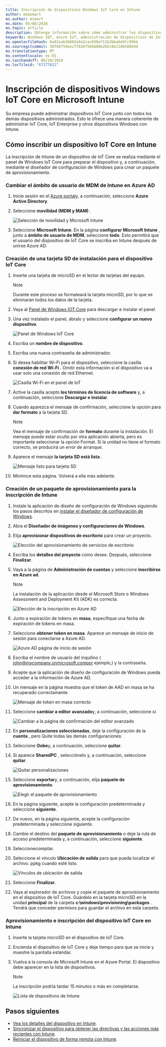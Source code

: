 ```yaml
---
title: Inscripción de dispositivos Windows IoT Core en Intune
author: msmimart
ms.author: mimart
ms.date: 05/08/2018
ms.topic: article
description: Obtenga información sobre cómo administrar los dispositivos mediante Microsoft Intune la administración de dispositivos y Windows IoT.
keywords: Windows IOT, Azure IoT, administración de dispositivos de Intune, administración de dispositivos
ms.openlocfilehash: 6a82eab36882e6e2cac830e711b2bba6d4fc95bb
ms.sourcegitcommit: 58f66754eecff826756b686b202c8e21d658bb9d
ms.translationtype: MT
ms.contentlocale: es-ES
ms.lasthandoff: 06/20/2019
ms.locfileid: "67277812"
---
```

# <a name="enrolling-windows-iot-core-devices-in-microsoft-intune"></a>Inscripción de dispositivos Windows IoT Core en Microsoft Intune

Su empresa puede administrar dispositivos IoT Core junto con todos los demás dispositivos administrados. Esto le ofrece una manera coherente de administrar IoT Core, IoT Enterprise y otros dispositivos Windows con Intune.

## <a name="how-do-i-enroll-an-iot-core-device-into-intune"></a>Cómo inscribir un dispositivo IoT Core en Intune

La inscripción de Intune de un dispositivo de IoT Core se realiza mediante el panel de Windows IoT Core para preparar el dispositivo y, a continuación, mediante el diseñador de configuración de Windows para crear un paquete de aprovisionamiento.

### <a name="change-the-intune-mdm-user-scope-in-azure-ad"></a>Cambiar el ámbito de usuario de MDM de Intune en Azure AD

1. Inicie sesión en el [Azure portal](https://portal.azure.com)y, a continuación, seleccione **Azure Active Directory**.
2. Seleccione **movilidad (MDM y MAM)** .

     ![Selección de movilidad y Microsoft Intune](../media/IntuneDeviceEnrollment/iot-ap-mobility-intune.png)

3. Seleccione **Microsoft Intune**. En la página **configurar Microsoft Intune** , junto a **ámbito de usuario de MDM**, seleccione **todo**. Esto permitirá que el usuario del dispositivo de IoT Core se inscriba en Intune después de unirse Azure AD.

### <a name="create-a-setup-sd-card-for-the-iot-core-device"></a>Creación de una tarjeta SD de instalación para el dispositivo IoT Core

1. Inserte una tarjeta de microSD en el lector de tarjetas del equipo.
     > [!NOTE]
     > Durante este proceso se formateará la tarjeta microSD, por lo que se eliminarán todos los datos de la tarjeta.
2. Vaya al [Panel de Windows IOT Core](https://docs.microsoft.com/windows/iot-core/connect-your-device/iotdashboard) para descargar e instalar el panel.
3. Una vez instalado el panel, ábralo y seleccione **configurar un nuevo dispositivo**.

     ![Panel de Windows IoT Core](../media/IntuneDeviceEnrollment/IoT-dashboard-my-devices.png)

4. Escriba un **nombre de dispositivo**.
5. Escriba una nueva contraseña de administrador.
6. Si desea habilitar Wi-Fi para el dispositivo, seleccione la casilla **conexión de red Wi-Fi** . Omitir esta información si el dispositivo va a usar solo una conexión de red Ethernet.

     ![Casilla Wi-Fi en el panel de IoT](../media/IntuneDeviceEnrollment/IoT-dashboard-wifi-connection.png)

7. Active la casilla acepto **los términos de licencia de software** y, a continuación, seleccione **Descargar e instalar**.
8. Cuando aparezca el mensaje de confirmación, seleccione la opción para **dar formato** a la tarjeta SD.
     > [!NOTE]
     > Vea el mensaje de confirmación de **formato** durante la instalación. El mensaje puede estar oculto por otra aplicación abierta, pero es importante seleccionar la opción Format. Si la unidad no tiene el formato correcto, se producirá un error de arranque.
9. Aparece el mensaje **la tarjeta SD está lista** .

     ![Mensaje listo para tarjeta SD](../media/IntuneDeviceEnrollment/IoT-dashboard-sd-card-ready.png)

10. Minimice esta página.  Volverá a ella más adelante.

### <a name="create-a-provisioning-package-for-intune-enrollment"></a>Creación de un paquete de aprovisionamiento para la inscripción de Intune

1. Instale la aplicación de diseño de configuración de Windows siguiendo los pasos descritos en [instalar el diseñador de configuración de Windows](https://docs.microsoft.com/windows/configuration/provisioning-packages/provisioning-install-icd).

2. Abra el **Diseñador de imágenes y configuraciones de Windows**.
3. Elija **aprovisionar dispositivos de escritorio** para crear un proyecto.

     ![Elección del aprovisionamiento de servicios de escritorio](../media/IntuneDeviceEnrollment/iot-wcd-provision-desktop-devices.png)

4. Escriba los **detalles del proyecto** como desee. Después, seleccione **Finalizar**.
5. Vaya a la página de **Administración de cuentas** y seleccione **inscribirse en Azure ad**.
     > [!NOTE]
     > La instalación de la aplicación desde el Microsoft Store o Windows Assessment and Deployment Kit (ADK) es correcta.

     ![Elección de la inscripción en Azure AD](../media/IntuneDeviceEnrollment/iot-wcd-enroll-in-azure-ad.png)

6. Junto a expiración de tokens en **masa**, especifique una fecha de expiración de tokens en masa.
7. Seleccione **obtener token en masa**. Aparece un mensaje de inicio de sesión para conectarse a Azure AD.

     ![Azure AD página de inicio de sesión](../media/IntuneDeviceEnrollment/iot-wcd-sign-in.png)

8. Escriba el nombre de usuario del inquilino ( john@mycompany.onmicrosoft.compor ejemplo,) y la contraseña.
9. Acepte que la aplicación de diseño de configuración de Windows pueda acceder a la información de Azure AD.
10. Un mensaje en la página muestra que el token de AAD en masa se ha recuperado correctamente.

     ![Mensaje de token en masa correcto](../media/IntuneDeviceEnrollment/iot-wcd-bulk-token-successful.png)

11. Seleccione **cambiar a editor avanzado**y, a continuación, seleccione *sí*.

     ![Cambiar a la página de confirmación del editor avanzado](../media/IntuneDeviceEnrollment/iot-wcd-switch-to-advanced-editor.png)

12. En **personalizaciones seleccionadas**, deje la configuración de la **cuenta** , pero Quite todas las demás configuraciones:
13. Seleccione **Oobe**y, a continuación, seleccione **quitar**.
14. Si aparece **SharedPC** , selecciónelo y, a continuación, seleccione **quitar**.

     ![Quitar personalizaciones](../media/IntuneDeviceEnrollment/iot-wcd-select-customizations.png)

15. Seleccione **exportar**y, a continuación, elija **paquete de aprovisionamiento**.

     ![Elegir el paquete de aprovisionamiento](../media/IntuneDeviceEnrollment/iot-wcd-export-provisioning-package.png)

16. En la página siguiente, acepte la configuración predeterminada y seleccione **siguiente**.
17. De nuevo, en la página siguiente, acepte la configuración predeterminada y seleccione siguiente.
18. Cambie el destino del **paquete de aprovisionamiento** o deje la ruta de acceso predeterminada y, a continuación, seleccione **siguiente**.
19. Seleccionecompilar.
20. Seleccione el vínculo **Ubicación de salida** para que pueda localizar el archivo. ppkg cuando esté listo.

     ![Vínculos de ubicación de salida](../media/IntuneDeviceEnrollment/iot-wcd-all-done.png)

21. Seleccione **Finalizar**.
22. Vaya al explorador de archivos y copie el paquete de aprovisionamiento en el dispositivo de IoT Core. Guárdelo en la tarjeta microSD en la unidad **principal** de la carpeta **c:\windows\provisioning\packages** .  Tendrá que conceder permisos para guardar el archivo en esta carpeta.

### <a name="provision-and-enroll-the-iot-core-device-in-intune"></a>Aprovisionamiento e inscripción del dispositivo IoT Core en Intune

1. Inserte la tarjeta microSD en el dispositivo de IoT Core.
2. Encienda el dispositivo de IoT Core y deje tiempo para que se inicie y muestre la pantalla estándar.
3. Vuelva a la consola de Microsoft Intune en el Azure Portal. El dispositivo debe aparecer en la lista de dispositivos.
     > [!NOTE]
     > La inscripción podría tardar 15 minutos o más en completarse.

     ![Lista de dispositivos de Intune](../media/IntuneDeviceEnrollment/iot-ap-devices-after-enrollment.png)

## <a name="next-steps"></a>Pasos siguientes

- [Vea los detalles del dispositivo en Intune](https://docs.microsoft.com/intune/device-inventory).
- [Sincronizar el dispositivo para obtener las directivas y las acciones más recientes con Intune](https://docs.microsoft.com/intune/device-sync).
- [Reiniciar el dispositivo de forma remota con Intune](https://docs.microsoft.com/intune/device-restart).
